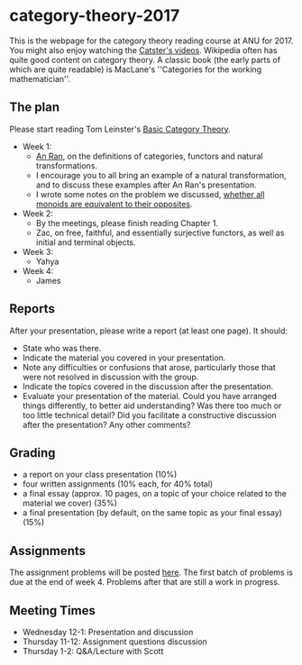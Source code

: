 # category-theory-2017

This is the webpage for the category theory reading course at ANU for 2017. You might also enjoy watching the [Catster's videos](https://www.youtube.com/user/TheCatsters). Wikipedia often has quite good content on category theory. A classic book (the early parts of which are quite readable) is MacLane's ''Categories for the working mathematician''.

The plan
---
Please start reading Tom Leinster's [Basic Category Theory](https://arxiv.org/pdf/1612.09375.pdf).

* Week 1:
    * [An Ran](week1/AnRan-presentation.pdf), on the definitions of categories, functors and natural transformations.
    * I encourage you to all bring an example of a natural transformation, and to discuss these examples after An Ran's presentation.
    * I wrote some notes on the problem we discussed, [whether all monoids are equivalent to their opposites](week1/monoids.md).
* Week 2:
    * By the meetings, please finish reading Chapter 1.
    * Zac, on free, faithful, and essentially surjective functors, as well as initial and terminal objects.
* Week 3:
    * Yahya
* Week 4:
    * James

Reports
---
After your presentation, please write a report (at least one page). It should:
* State who was there.
* Indicate the material you covered in your presentation.
* Note any difficulties or confusions that arose, particularly those that were not resolved in discussion with the group.
* Indicate the topics covered in the discussion after the presentation.
* Evaluate your presentation of the material. Could you have arranged things differently, to better aid understanding? Was there too much or too little technical detail? Did you facilitate a constructive discussion after the presentation? Any other comments?

Grading
---
* a report on your class presentation (10%)
* four written assignments (10% each, for 40% total)
* a final essay (approx. 10 pages, on a topic of your choice related to the material we cover) (35%)
* a final presentation (by default, on the same topic as your final essay) (15%)

Assignments
---
The assignment problems will be posted [here](https://github.com/semorrison/category-theory-2017/blob/master/Assignments.pdf). 
The first batch of problems is due at the end of week 4. Problems after that are still a work in progress.

Meeting Times
---
* Wednesday 12-1: Presentation and discussion
* Thursday 11-12: Assignment questions discussion
* Thursday 1-2: Q&A/Lecture with Scott
